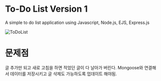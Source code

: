 # To-Do List Version 1
A simple to do list application using Javascript, Node.js, EJS, Express.js

![ToDoList](https://user-images.githubusercontent.com/73506253/116331909-b170d300-a80b-11eb-867a-eaa3f01708bc.png)

# 문제점
글 추가만 되고 새로 고침을 하면 적었던 글이 다 날아가 버린다.
Mongoose와 연결해서 데이터를 저장시키고 글 삭제도 가능하도록 업데이트 해야됨.
